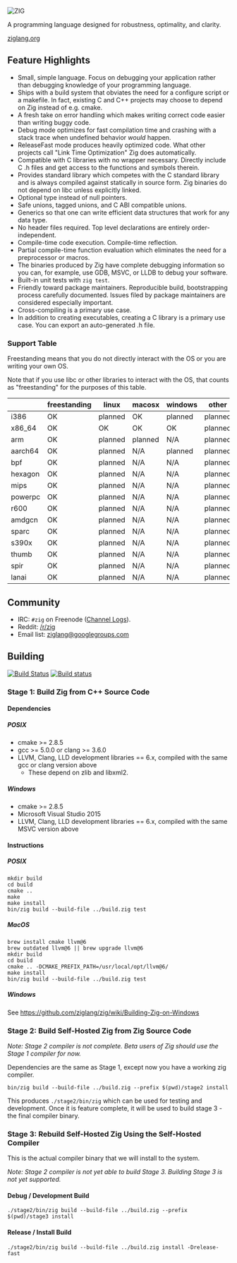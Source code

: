 ![ZIG](https://ziglang.org/zig-logo.svg)

A programming language designed for robustness, optimality, and
clarity.

[ziglang.org](https://ziglang.org)

## Feature Highlights

 * Small, simple language. Focus on debugging your application rather than
   debugging knowledge of your programming language.
 * Ships with a build system that obviates the need for a configure script
   or a makefile. In fact, existing C and C++ projects may choose to depend on
   Zig instead of e.g. cmake.
 * A fresh take on error handling which makes writing correct code easier than
   writing buggy code.
 * Debug mode optimizes for fast compilation time and crashing with a stack trace
   when undefined behavior *would* happen.
 * ReleaseFast mode produces heavily optimized code. What other projects call
   "Link Time Optimization" Zig does automatically.
 * Compatible with C libraries with no wrapper necessary. Directly include
   C .h files and get access to the functions and symbols therein.
 * Provides standard library which competes with the C standard library and is
   always compiled against statically in source form. Zig binaries do not
   depend on libc unless explicitly linked.
 * Optional type instead of null pointers.
 * Safe unions, tagged unions, and C ABI compatible unions.
 * Generics so that one can write efficient data structures that work for any
   data type.
 * No header files required. Top level declarations are entirely
   order-independent.
 * Compile-time code execution. Compile-time reflection.
 * Partial compile-time function evaluation which eliminates the need for
   a preprocessor or macros.
 * The binaries produced by Zig have complete debugging information so you can,
   for example, use GDB, MSVC, or LLDB to debug your software.
 * Built-in unit tests with `zig test`.
 * Friendly toward package maintainers. Reproducible build, bootstrapping
   process carefully documented. Issues filed by package maintainers are
   considered especially important.
 * Cross-compiling is a primary use case.
 * In addition to creating executables, creating a C library is a primary use
   case. You can export an auto-generated .h file.

### Support Table

Freestanding means that you do not directly interact with the OS
or you are writing your own OS.

Note that if you use libc or other libraries to interact with the OS,
that counts as "freestanding" for the purposes of this table.

|             | freestanding | linux   | macosx  | windows | other   |
|-------------|--------------|---------|---------|---------|---------|
|i386         | OK           | planned | OK      | planned | planned |
|x86_64       | OK           | OK      | OK      | OK      | planned |
|arm          | OK           | planned | planned | N/A     | planned |
|aarch64      | OK           | planned | N/A     | planned | planned |
|bpf          | OK           | planned | N/A     | N/A     | planned |
|hexagon      | OK           | planned | N/A     | N/A     | planned |
|mips         | OK           | planned | N/A     | N/A     | planned |
|powerpc      | OK           | planned | N/A     | N/A     | planned |
|r600         | OK           | planned | N/A     | N/A     | planned |
|amdgcn       | OK           | planned | N/A     | N/A     | planned |
|sparc        | OK           | planned | N/A     | N/A     | planned |
|s390x        | OK           | planned | N/A     | N/A     | planned |
|thumb        | OK           | planned | N/A     | N/A     | planned |
|spir         | OK           | planned | N/A     | N/A     | planned |
|lanai        | OK           | planned | N/A     | N/A     | planned |

## Community

 * IRC: `#zig` on Freenode ([Channel Logs](https://irclog.whitequark.org/zig/)).
 * Reddit: [/r/zig](https://www.reddit.com/r/zig)
 * Email list: [ziglang@googlegroups.com](https://groups.google.com/forum/#!forum/ziglang)

## Building

[![Build Status](https://travis-ci.org/ziglang/zig.svg?branch=master)](https://travis-ci.org/ziglang/zig)
[![Build status](https://ci.appveyor.com/api/projects/status/4t80mk2dmucrc38i/branch/master?svg=true)](https://ci.appveyor.com/project/andrewrk/zig-d3l86/branch/master)

### Stage 1: Build Zig from C++ Source Code

#### Dependencies

##### POSIX

 * cmake >= 2.8.5
 * gcc >= 5.0.0 or clang >= 3.6.0
 * LLVM, Clang, LLD development libraries == 6.x, compiled with the same gcc or clang version above
   - These depend on zlib and libxml2.

##### Windows

 * cmake >= 2.8.5
 * Microsoft Visual Studio 2015
 * LLVM, Clang, LLD development libraries == 6.x, compiled with the same MSVC version above

#### Instructions

##### POSIX

```
mkdir build
cd build
cmake ..
make
make install
bin/zig build --build-file ../build.zig test
```

##### MacOS

```
brew install cmake llvm@6
brew outdated llvm@6 || brew upgrade llvm@6
mkdir build
cd build
cmake .. -DCMAKE_PREFIX_PATH=/usr/local/opt/llvm@6/
make install
bin/zig build --build-file ../build.zig test
```

##### Windows

See https://github.com/ziglang/zig/wiki/Building-Zig-on-Windows

### Stage 2: Build Self-Hosted Zig from Zig Source Code

*Note: Stage 2 compiler is not complete. Beta users of Zig should use the
Stage 1 compiler for now.*

Dependencies are the same as Stage 1, except now you have a working zig compiler.

```
bin/zig build --build-file ../build.zig --prefix $(pwd)/stage2 install
```

This produces `./stage2/bin/zig` which can be used for testing and development.
Once it is feature complete, it will be used to build stage 3 - the final compiler
binary.

### Stage 3: Rebuild Self-Hosted Zig Using the Self-Hosted Compiler

This is the actual compiler binary that we will install to the system.

*Note: Stage 2 compiler is not yet able to build Stage 3. Building Stage 3 is
not yet supported.*

#### Debug / Development Build

```
./stage2/bin/zig build --build-file ../build.zig --prefix $(pwd)/stage3 install
```

#### Release / Install Build

```
./stage2/bin/zig build --build-file ../build.zig install -Drelease-fast
```
